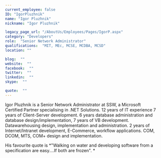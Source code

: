 ```yaml
---
current_employee: false
ID: "IgorPluzhnik"
name: "Igor Pluzhnik"
nickname: "Igor Pluzhnik"

legacy_page_url: "/AboutUs/Employees/Pages/IgorP.aspx"
category: "Developers"
role:  "Senior Network Administrator"
qualifications:  "MIT, MEc, MCSE, MCDBA, MCSD"
location: ""

blog:  ""
website:  ""
facebook:  ""
twitter:  ""
linkedin:  ""
skype:  ""

quote:  ""
---
```


Igor Pluzhnik is a Senior Network Administrator at SSW, a Microsoft Certified Partner specialising in .NET Solutions. 12 years of IT experience 7 years of Client-Server development. 6 years database administration and database design/implementation, 7 years of VB development. Datawarehousing design, implementation and administration. 2 years of Internet/Intranet development, E-Commerce, workflow applications. COM, DCOM, MTS, COM+ design and implementation.

His favourite quote is *"Walking on water and developing software from a specification are easy....If both are frozen". *